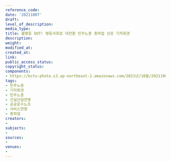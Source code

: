 ```yaml
---
reference_code: 
date: '20211007'
draft: 
level_of_description: 
media_type: 
title: 불평등 OUT! 평등사회로 대전환 민주노총 총파업 선포 기자회견
description: 
weight: 
modified_at: 
created_at: 
link: 
public_access_status: 
copyright_status: 
components:
- https://kctu-photo.s3.ap-northeast-2.amazonaws.com/2021년/10월/20211007-불평등+OUT!+평등사회로+대전환+민주노총+총파업+선포+기자회견_민주노총_기자회견_민주노총_건설산업연맹_공공운수노조_서비스연맹_총파업/_5D40027.jpg
tags:
- 민주노총
- 기자회견
- 민주노총
- 건설산업연맹
- 공공운수노조
- 서비스연맹
- 총파업
creators:
- 
subjects:
- 
sources:
- 
venues:
- 
---
```

